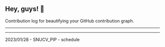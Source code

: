 ## Hey, guys! 👋

Contribution log for beautifying your GitHub contribution graph.

---



---

2023/01/28 - SNUCV_PIP - schedule